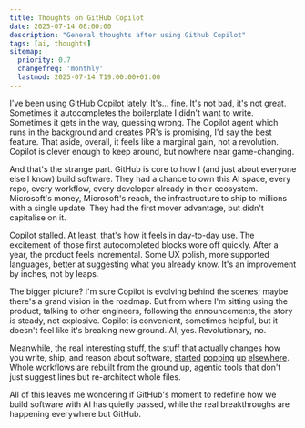 ```yaml
---
title: Thoughts on GitHub Copilot
date: 2025-07-14 08:00:00
description: "General thoughts after using Github Copilot"
tags: [ai, thoughts]
sitemap:
  priority: 0.7
  changefreq: 'monthly'
  lastmod: 2025-07-14 T19:00:00+01:00
---
```


I've been using GitHub Copilot lately. It's... fine. It's not bad, it's not great. Sometimes it autocompletes the boilerplate I didn't want to write. Sometimes it gets in the way, guessing wrong. The Copilot agent which runs in the background and creates PR's is promising, I'd say the best feature. That aside, overall, it feels like a marginal gain, not a revolution. Copilot is clever enough to keep around, but nowhere near game-changing.

And that's the strange part. GitHub is core to how I (and just about everyone else I know) build software. They had a chance to own this AI space, every repo, every workflow, every developer already in their ecosystem. Microsoft's money, Microsoft's reach, the infrastructure to ship to millions with a single update. They had the first mover advantage, but 
didn't capitalise on it.

Copilot stalled. At least, that's how it feels in day-to-day use. The excitement of those first autocompleted blocks wore off quickly. After a year, the product feels incremental. Some UX polish, more supported languages, better at suggesting what you already know. It's an improvement by inches, not by leaps.

The bigger picture? I'm sure Copilot is evolving behind the scenes; maybe there's a grand vision in the roadmap. But from where I'm sitting using the product, talking to other engineers, following the announcements, the story is steady, not explosive. Copilot is convenient, sometimes helpful, but it doesn't feel like it's breaking new ground. AI, yes. Revolutionary, no.

Meanwhile, the real interesting stuff, the stuff that actually changes how you write, ship, and reason about software, [started](https://windsurf.com/) [popping](https://www.anthropic.com/claude-code) [up](https://lovable.dev/) [elsewhere](https://www.cursor.com/en). Whole workflows are rebuilt from the ground up, agentic tools that don't just suggest lines but re-architect whole files.

All of this leaves me wondering if GitHub's moment to redefine how we build software with AI has quietly passed, while the real breakthroughs are happening everywhere but GitHub.
